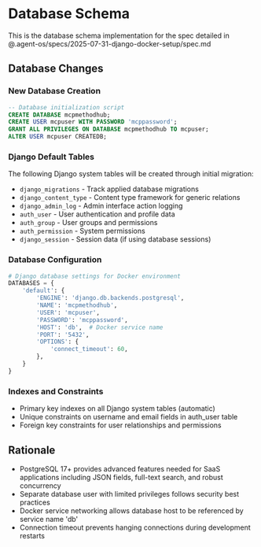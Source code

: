 # Database Schema

This is the database schema implementation for the spec detailed in @.agent-os/specs/2025-07-31-django-docker-setup/spec.md

## Database Changes

### New Database Creation

```sql
-- Database initialization script
CREATE DATABASE mcpmethodhub;
CREATE USER mcpuser WITH PASSWORD 'mcppassword';
GRANT ALL PRIVILEGES ON DATABASE mcpmethodhub TO mcpuser;
ALTER USER mcpuser CREATEDB;
```

### Django Default Tables

The following Django system tables will be created through initial migration:

- `django_migrations` - Track applied database migrations
- `django_content_type` - Content type framework for generic relations
- `django_admin_log` - Admin interface action logging
- `auth_user` - User authentication and profile data
- `auth_group` - User groups and permissions
- `auth_permission` - System permissions
- `django_session` - Session data (if using database sessions)

### Database Configuration

```python
# Django database settings for Docker environment
DATABASES = {
    'default': {
        'ENGINE': 'django.db.backends.postgresql',
        'NAME': 'mcpmethodhub',
        'USER': 'mcpuser',
        'PASSWORD': 'mcppassword',
        'HOST': 'db',  # Docker service name
        'PORT': '5432',
        'OPTIONS': {
            'connect_timeout': 60,
        },
    }
}
```

### Indexes and Constraints

- Primary key indexes on all Django system tables (automatic)
- Unique constraints on username and email fields in auth_user table
- Foreign key constraints for user relationships and permissions

## Rationale

- PostgreSQL 17+ provides advanced features needed for SaaS applications including JSON fields, full-text search, and robust concurrency
- Separate database user with limited privileges follows security best practices
- Docker service networking allows database host to be referenced by service name 'db'
- Connection timeout prevents hanging connections during development restarts
